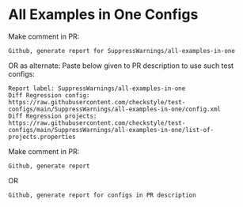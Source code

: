 # All Examples in One Configs
Make comment in PR:
```
Github, generate report for SuppressWarnings/all-examples-in-one
```
OR as alternate:
Paste below given to PR description to use such test configs:
```
Report label: SuppressWarnings/all-examples-in-one
Diff Regression config: https://raw.githubusercontent.com/checkstyle/test-configs/main/SuppressWarnings/all-examples-in-one/config.xml
Diff Regression projects: https://raw.githubusercontent.com/checkstyle/test-configs/main/SuppressWarnings/all-examples-in-one/list-of-projects.properties
```
Make comment in PR:
```
Github, generate report
```
OR
```
Github, generate report for configs in PR description
```
